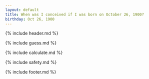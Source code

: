 ```yaml
---
layout: default
title: When was I conceived if I was born on October 26, 1900?
birthday: Oct 26, 1900
---
```


{% include header.md %}

{% include guess.md %}

{% include calculate.md %}

{% include safety.md %}

{% include footer.md %}



